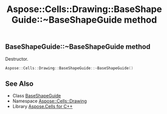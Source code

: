 ﻿---
title: Aspose::Cells::Drawing::BaseShapeGuide::~BaseShapeGuide method
linktitle: ~BaseShapeGuide
second_title: Aspose.Cells for C++ API Reference
description: 'Aspose::Cells::Drawing::BaseShapeGuide::~BaseShapeGuide method. Destructor in C++.'
type: docs
weight: 200
url: /cpp/aspose.cells.drawing/baseshapeguide/~baseshapeguide/
---
## BaseShapeGuide::~BaseShapeGuide method


Destructor.

```cpp
Aspose::Cells::Drawing::BaseShapeGuide::~BaseShapeGuide()
```

## See Also

* Class [BaseShapeGuide](../)
* Namespace [Aspose::Cells::Drawing](../../)
* Library [Aspose.Cells for C++](../../../)
